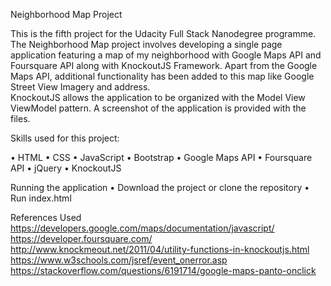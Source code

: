 Neighborhood Map Project

This is the fifth project for the Udacity Full Stack Nanodegree programme. The Neighborhood Map project involves developing a 
single page application featuring a map of my neighborhood with Google Maps API and Foursquare API along with KnockoutJS Framework. 
Apart from the Google Maps API, additional functionality has been added to this map like Google Street View Imagery and address.  
KnockoutJS allows the application to be organized with the Model View ViewModel pattern. A screenshot of the application is 
provided with the files.

Skills used for this project:

•	HTML
•	CSS
•	JavaScript
•	Bootstrap
•	Google Maps API
•	Foursquare API
•	jQuery
•	KnockoutJS

Running the application
•	Download the project or clone the repository
•	Run  index.html

References Used
https://developers.google.com/maps/documentation/javascript/
https://developer.foursquare.com/
http://www.knockmeout.net/2011/04/utility-functions-in-knockoutjs.html
https://www.w3schools.com/jsref/event_onerror.asp
https://stackoverflow.com/questions/6191714/google-maps-panto-onclick


